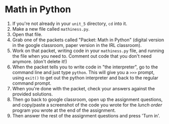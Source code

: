 # Math in Python

1. If you're not already in your `unit_5` directory, `cd` into it.
1. Make a new file called `mathiness.py`.
1. Open that file.
1. Grab one of the packets called "Packet: Math in Python" (digital version in the google classroom, paper version in the IRL classroom).
1. Work on that packet, writing code in your `mathiness.py` file, and running the file when you need to. Comment out code that you don't need anymore. (don't delete it!)
1. When the packet tells you to write code in "the interpreter", go to the command line and just type `python`. This will give you a `>>>` prompt, using `exit()` to get out the python interpreter and back to the regular command prompt.
1. When you're done with the packet, check your answers against the provided solutions.
1. Then go back to google classroom, open up the assignment questions, and copy/paste a screenshot of the code you wrote for the *lunch order* program you wrote at the end of the assignment.
1. Then answer the rest of the assignment questions and press 'Turn in'.
